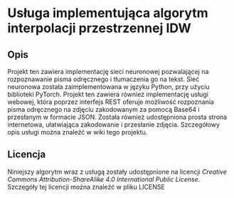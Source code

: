 # Usługa implementująca algorytm interpolacji przestrzennej IDW

## Opis

Projekt ten zawiera implementację sieci neuronowej pozwalającej na rozpoznawanie pisma
odręcznego i tłumaczenia go na tekst. Sieć neuronowa została zaimplementowana w języku
Python, przy użyciu biblioteki PyTorch. Projekt ten zawiera również implementację usługi
webowej, która poprzez interfejs REST oferuje możliwość rozpoznania pisma odręcznego na
zdjęciu zakodowanym za pomocą Base64 i przesłanym w formacie JSON. Została również
udostępniona prosta strona internetowa, ułatwiająca zakodowanie i przesłanie zdjęcia.
Szczegółowy opis usługi można znaleźć w wiki tego projektu.

## Licencja

Niniejszy algorytm wraz z usługą zostały udostępnione na licencji
_Creative Commons Attribution-ShareAlike 4.0 International Public License_.
Szczegóły tej licencji można znaleźć w pliku LICENSE

